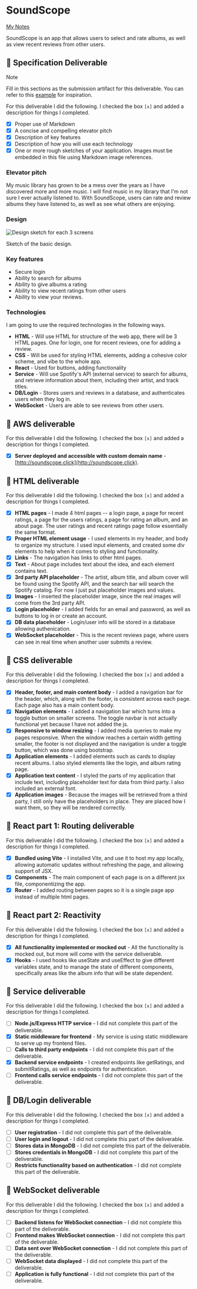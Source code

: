# SoundScope
[My Notes](notes.md)

SoundScope is an app that allows users to select and rate albums, as well as view recent reviews from other users.

## 🚀 Specification Deliverable

> [!NOTE]
>  Fill in this sections as the submission artifact for this deliverable. You can refer to this [example](https://github.com/webprogramming260/startup-example/blob/main/README.md) for inspiration.

For this deliverable I did the following. I checked the box `[x]` and added a description for things I completed.

- [x] Proper use of Markdown
- [x] A concise and compelling elevator pitch
- [x] Description of key features
- [x] Description of how you will use each technology
- [x] One or more rough sketches of your application. Images must be embedded in this file using Markdown image references.

### Elevator pitch

My music library has grown to be a mess over the years as I have discovered more and more music. I will find music in my library that I'm not sure I ever actually listened to. With SoundScope, users can rate and review albums they have listened to, as well as see what others are enjoying.

### Design

![Design sketch for each 3 screens](IMG_0787.jpg)

Sketch of the basic design.


### Key features

- Secure login
- Ability to search for albums
- Ability to give albums a rating
- Ability to view recent ratings from other users
- Ability to view your reviews. 

### Technologies

I am going to use the required technologies in the following ways.

- **HTML** - Will use HTML for structure of the web app, there will be 3 HTML pages. One for login, one for recent reviews, one for adding a review. 
- **CSS** - Will be used for styling HTML elements, adding a cohesive color scheme, and vibe to the whole app.
- **React** - Used for buttons, adding functionality 
- **Service** - Will use Spotify's API (external service) to search for albums, and retrieve information about them, including their artist, and track titles. 
- **DB/Login** - Stores users and reviews in a database, and authenticates users when they log in. 
- **WebSocket** - Users are able to see reviews from other users. 

## 🚀 AWS deliverable

For this deliverable I did the following. I checked the box `[x]` and added a description for things I completed.

- [x] **Server deployed and accessible with custom domain name** - [http://soundscope.click](http://soundscope.click).

## 🚀 HTML deliverable

For this deliverable I did the following. I checked the box `[x]` and added a description for things I completed.

- [x] **HTML pages** - I made 4 html pages -- a login page, a page for recent ratings, a page for the users ratings, a page for rating an album, and an about page. The user ratings and recent ratings page follow essentially the same format. 
- [x] **Proper HTML element usage** - I used elements in my header, and body to organize my structure. I used input elements, and created some div elements to help when it comes to styling and functionality. 
- [x] **Links** - The navigation has links to other html pages. 
- [x] **Text** - About page includes text about the idea, and each element contains text. 
- [x] **3rd party API placeholder** - The artist, album title, and album cover will be found using the Spotify API, and the search bar will search the Spotify catalog. For now I just put placeholder images and values.  
- [x] **Images** - I inserted the placeholder image, since the real images will come from the 3rd party API.
- [x] **Login placeholder** - I added fields for an email and password, as well as buttons to log in or create an account. 
- [x] **DB data placeholder** - Login/user info will be stored in a database allowing authenication.
- [x] **WebSocket placeholder** - This is the recent reviews page, where users can see in real time when another user submits a review. 

## 🚀 CSS deliverable

For this deliverable I did the following. I checked the box `[x]` and added a description for things I completed.

- [X] **Header, footer, and main content body** - I added a navigation bar for the header, which, along with the footer, is consistent across each page. Each page also has a main content body. 
- [x] **Navigation elements** - I added a navigation bar which turns into a toggle button on smaller screens. The toggle navbar is not actually functional yet because I have not added the js.
- [x] **Responsive to window resizing** - I added media queries to make my pages responsive. When the window reaches a certain width getting smaller, the footer is not displayed and the navigation is under a toggle button, which was done using bootstrap. 
- [x] **Application elements** - I added elements such as cards to display recent albums. I also styled elements like the login, and album rating page.
- [x] **Application text content** - I styled the parts of my application that include text, including placeholder text for data from third party. I also included an external font. 
- [x] **Application images** - Because the images will be retrieved from a third party, I still only have the placeholders in place. They are placed how I want them, so they will be rendered correctly.

## 🚀 React part 1: Routing deliverable

For this deliverable I did the following. I checked the box `[x]` and added a description for things I completed.

- [x] **Bundled using Vite** - I installed Vite, and use it to host my app locally, allowing automatic updates without refreshing the page, and allowing support of JSX. 
- [x] **Components** - The main component of each page is on a different jsx file, componentizing the app.
- [x] **Router** - I added routing between pages so it is a single page app instead of multiple html pages.

## 🚀 React part 2: Reactivity

For this deliverable I did the following. I checked the box `[x]` and added a description for things I completed.

- [x] **All functionality implemented or mocked out** - All the functionality is mocked out, but more will come with the service deliverable. 
- [x] **Hooks** - I used hooks like useState and useEffect to give different variables state, and to manage the state of different components, specifically areas like the album info that will be state dependent. 

## 🚀 Service deliverable

For this deliverable I did the following. I checked the box `[x]` and added a description for things I completed.

- [ ] **Node.js/Express HTTP service** - I did not complete this part of the deliverable.
- [x] **Static middleware for frontend** - My service is using static middleware to serve up my frontend files. 
- [ ] **Calls to third party endpoints** - I did not complete this part of the deliverable.
- [X] **Backend service endpoints** - I created endpoints like getRatings, and submitRatings, as well as endpoints for authentication.
- [ ] **Frontend calls service endpoints** - I did not complete this part of the deliverable.

## 🚀 DB/Login deliverable

For this deliverable I did the following. I checked the box `[x]` and added a description for things I completed.

- [ ] **User registration** - I did not complete this part of the deliverable.
- [ ] **User login and logout** - I did not complete this part of the deliverable.
- [ ] **Stores data in MongoDB** - I did not complete this part of the deliverable.
- [ ] **Stores credentials in MongoDB** - I did not complete this part of the deliverable.
- [ ] **Restricts functionality based on authentication** - I did not complete this part of the deliverable.

## 🚀 WebSocket deliverable

For this deliverable I did the following. I checked the box `[x]` and added a description for things I completed.

- [ ] **Backend listens for WebSocket connection** - I did not complete this part of the deliverable.
- [ ] **Frontend makes WebSocket connection** - I did not complete this part of the deliverable.
- [ ] **Data sent over WebSocket connection** - I did not complete this part of the deliverable.
- [ ] **WebSocket data displayed** - I did not complete this part of the deliverable.
- [ ] **Application is fully functional** - I did not complete this part of the deliverable.

